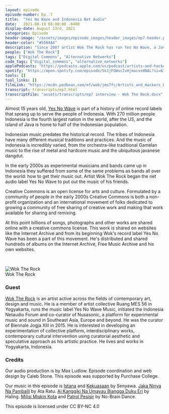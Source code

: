 ```yaml
---
layout: episode
episode-number: Ep. 7
title:  "Yes No Wave and Indonesia Net Audio"
date:   2021-08-19 08:00:00 -0400
display-date: August 23rd, 2021
categories: Episode
header-image: "/assets/images/episode_images/header_images/ep7-header.png"
header-color: "#5584A4"
description: "Since 2007 artist Wok The Rock has run Yes No Wave, a Javanese net audio record label that makes music available for free legal download. Yes No Wave albums are released under a creative commons license allowing free non-commercial use and the freedom to remix the music."
people: ["Wok The Rock"]
tags: ["Digital Commons", "Alternative Networks"]
code_tags: ["digital_commons", "alternative_networks"]
applePodcasts: "https://podcasts.apple.com/us/podcast/artists-and-hackers/id1536778522?i=1000532978179"
spotify: "https://open.spotify.com/episode/5k2jFGWucIvHjmacvxdNAL?si=6198942912944dfa"
tools: []
tool_links: []
fileLink: "https://mcdn.podbean.com/mf/web/jms7fc/Artists_and_Hackers_WOK_8_19_Max_01_mixdown.mp3"
transcript: transcripts/ep7.html
transcriptFile: "assets/transcripts/ep7 interview - Wok The Rock.docx"
---
```


Almost 15 years old, [Yes No Wave](http://yesnowave.com/) is part of a history of online record labels that sprang up to serve the people of Indonesia. With 270 million people Indonesia is the fourth largest nation in the world, after the US, and the island of Java is home to half of the Indonesian population. 

Indonesian music predates the historical record. The tribes of Indonesia have many different musical traditions and practices. And the music of indonesia is incredibly varied, from the orchestra-like traditional Gamelan music to the rise of metal and hardcore music and the ubiquitous javanese dangdut.

In the early 2000s as experimental musicians and bands came up in Indonesia they suffered from some of the same problems as bands all over the world: how to get their music out. Artist Wok The Rock began the net audio label Yes No Wave to put out the music of his friends.

Creative Commons is an open license for arts and culture. Formulated by a community of people in the early 2000s Creative Commons is both a non-profit organization and an international movement of folks dedicated to growing a community of free sharing of creative work and making that work available for sharing and remixing.

At this point billions of songs, photographs and other works are shared online with a creative commons license. This work is shared on websites like the Internet Archive and from its beginning Wok's record label Yes No Wave has been a part of this movement. He's distributed and shared hundreds of albums on the Internet Archive, Free Music Archive and his own websites.

<br>

![Wok The Rock]({{site.baseurl}}/assets/images/wok-headshot-medium.jpg)  
Wok The Rock  

### Guest

<a href="https://www.woktherock.net/" alt="Wok The Rock" class="nameTag">Wok The Rock</a> is an artist active across the fields of contemporary art, design and music. He is a member of artist collective Ruang MES 56 in Yogyakarta, runs the music label Yes No Wave Music, initiated the Indonesia Netaudio Forum and co-curator of Nusasonic, a platform for experimental music and sound in Southeast Asia, Europe and beyond. He was the curator of Biennale Jogja XIII in 2015. He is interested in developing an experimentation of collective platform, interdisciplinary works, contemporary cultural intervention using curatorial aesthetic and speculative approach as his artistic practice. He lives and works in Yogyakarta, Indonesia.

### Credits

Our audio production is by Max Ludlow. Episode coordination and web design by Caleb Stone. This episode was supported by Purchase College.

Our music in this episode is [Istana](https://senyawaofficial.bandcamp.com/track/istana-3) and [Kekuasaan](https://senyawaofficial.bandcamp.com/track/kekuasaan) by Senyawa. [Jaka Ninya Na Pambaili](http://yesnowave.com/releases/yesno095/) by Ata Ratu. [Ai Kanggiki Na Umayau Biangga Duku Eri](http://yesnowave.com/releases/yesno095/) by Haling. [Milisi Miskin Kota](http://yesnowave.com/releases/yesno093/) and [Patrol Pesisir](http://yesnowave.com/releases/yesno093/) by No-Brain Dance.

This episode is licensed under CC BY-NC 4.0 
